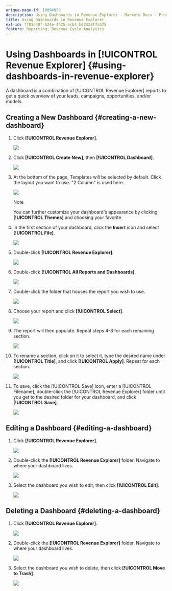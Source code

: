```yaml
---
unique-page-id: 10094959
description: Using Dashboards in Revenue Explorer - Marketo Docs - Product Documentation
title: Using Dashboards in Revenue Explorer
exl-id: ff81d48f-524e-4425-acb4-b62428f7a375
feature: Reporting, Revenue Cycle Analytics
---
```

# Using Dashboards in [!UICONTROL Revenue Explorer] {#using-dashboards-in-revenue-explorer}

A dashboard is a combination of [!UICONTROL Revenue Explorer] reports to get a quick overview of your leads, campaigns, opportunities, and/or models.

## Creating a New Dashboard {#creating-a-new-dashboard}

1. Click **[!UICONTROL Revenue Explorer]**.

   ![](assets/one.png)

1. Click **[!UICONTROL Create New]**, then **[!UICONTROL Dashboard]**.

   ![](assets/two.png)

1. At the bottom of the page, Templates will be selected by default. Click the layout you want to use. "2 Column" is used here.

   ![](assets/three.png)

   >[!NOTE]
   >
   >You can further customize your dashboard's appearance by clicking **[!UICONTROL Themes]** and choosing your favorite.

1. In the first section of your dashboard, click the **Insert** icon and select **[!UICONTROL File]**.

   ![](assets/four.png)

1. Double-click **[!UICONTROL Revenue Explorer]**.

   ![](assets/five.png)

1. Double-click **[!UICONTROL All Reports and Dashboards]**.

   ![](assets/six.png)

1. Double-click the folder that houses the report you wish to use.

   ![](assets/seven.png)

1. Choose your report and click **[!UICONTROL Select]**.

   ![](assets/eight.png)

1. The report will then populate. Repeat steps 4-8 for each remaining section.

   ![](assets/nine.png)

1. To rename a section, click on it to select it, type the desired name under **[!UICONTROL Title]**, and click **[!UICONTROL Apply]**. Repeat for each section.

   ![](assets/ten.png)

1. To save, click the [!UICONTROL Save] icon, enter a [!UICONTROL Filename], double-click the [!UICONTROL Revenue Explorer] folder until you get to the desired folder for your dashboard, and click **[!UICONTROL Save]**.

   ![](assets/eleven.png)

## Editing a Dashboard {#editing-a-dashboard}

1. Click **[!UICONTROL Revenue Explorer]**.

   ![](assets/one.png)

1. Double-click the **[!UICONTROL Revenue Explorer]** folder. Navigate to where your dashboard lives.

   ![](assets/thirteen.png)

1. Select the dashboard you wish to edit, then click **[!UICONTROL Edit]**.

   ![](assets/fourteen.png)

## Deleting a Dashboard {#deleting-a-dashboard}

1. Click **[!UICONTROL Revenue Explorer]**.

   ![](assets/one.png)

1. Double-click the **[!UICONTROL Revenue Explorer]** folder. Navigate to where your dashboard lives.

   ![](assets/thirteen.png)

1. Select the dashboard you wish to delete, then click **[!UICONTROL Move to Trash]**.

   ![](assets/fifteen.png)
